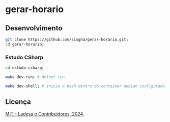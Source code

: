 # gerar-horario

## Desenvolvimento

```sh
git clone https://github.com/sisgha/gerar-horario.git;
cd gerar-horario;
```

### Estudo CSharp

```sh
cd estudo-csharp;
```

```sh
make dev-run; # dotnet run
```

```sh
make dev-shell; # inicia o bash dentro do container debian configurado com o dotnet sdk
```

## Licença

[MIT - Ladesa e Contribuidores, 2024](./LICENSE).